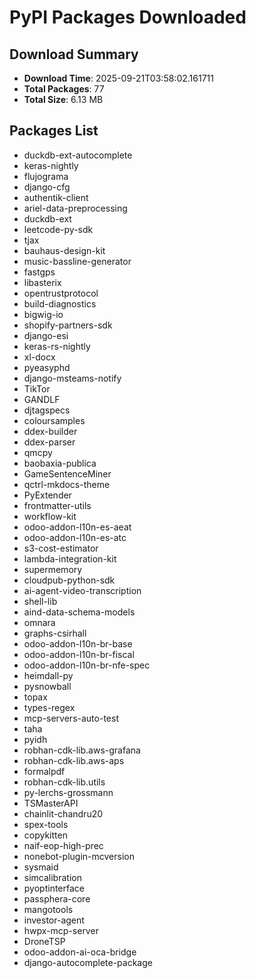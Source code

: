# PyPI Packages Downloaded

## Download Summary
- **Download Time**: 2025-09-21T03:58:02.161711
- **Total Packages**: 77
- **Total Size**: 6.13 MB

## Packages List
- duckdb-ext-autocomplete
- keras-nightly
- flujograma
- django-cfg
- authentik-client
- ariel-data-preprocessing
- duckdb-ext
- leetcode-py-sdk
- tjax
- bauhaus-design-kit
- music-bassline-generator
- fastgps
- libasterix
- opentrustprotocol
- build-diagnostics
- bigwig-io
- shopify-partners-sdk
- django-esi
- keras-rs-nightly
- xl-docx
- pyeasyphd
- django-msteams-notify
- TikTor
- GANDLF
- djtagspecs
- coloursamples
- ddex-builder
- ddex-parser
- qmcpy
- baobaxia-publica
- GameSentenceMiner
- qctrl-mkdocs-theme
- PyExtender
- frontmatter-utils
- workflow-kit
- odoo-addon-l10n-es-aeat
- odoo-addon-l10n-es-atc
- s3-cost-estimator
- lambda-integration-kit
- supermemory
- cloudpub-python-sdk
- ai-agent-video-transcription
- shell-lib
- aind-data-schema-models
- omnara
- graphs-csirhall
- odoo-addon-l10n-br-base
- odoo-addon-l10n-br-fiscal
- odoo-addon-l10n-br-nfe-spec
- heimdall-py
- pysnowball
- topax
- types-regex
- mcp-servers-auto-test
- taha
- pyidh
- robhan-cdk-lib.aws-grafana
- robhan-cdk-lib.aws-aps
- formalpdf
- robhan-cdk-lib.utils
- py-lerchs-grossmann
- TSMasterAPI
- chainlit-chandru20
- spex-tools
- copykitten
- naif-eop-high-prec
- nonebot-plugin-mcversion
- sysmaid
- simcalibration
- pyoptinterface
- passphera-core
- mangotools
- investor-agent
- hwpx-mcp-server
- DroneTSP
- odoo-addon-ai-oca-bridge
- django-autocomplete-package
